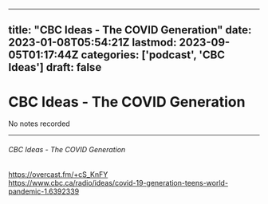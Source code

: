 
---
title: "CBC Ideas - The COVID Generation"
date: 2023-01-08T05:54:21Z
lastmod: 2023-09-05T01:17:44Z
categories: ['podcast', 'CBC Ideas']
draft: false
---


# CBC Ideas - The COVID Generation

No notes recorded

- - -
###### CBC Ideas - The COVID Generation

https://overcast.fm/+cS_KnFY  
https://www.cbc.ca/radio/ideas/covid-19-generation-teens-world-pandemic-1.6392339

<!-- #public #podcast #CBC Ideas# -->

<!-- {BearID:ED77BEB0-1BD9-475E-8009-4C96C9A119D2-28016-00002D97C4F33979} -->
